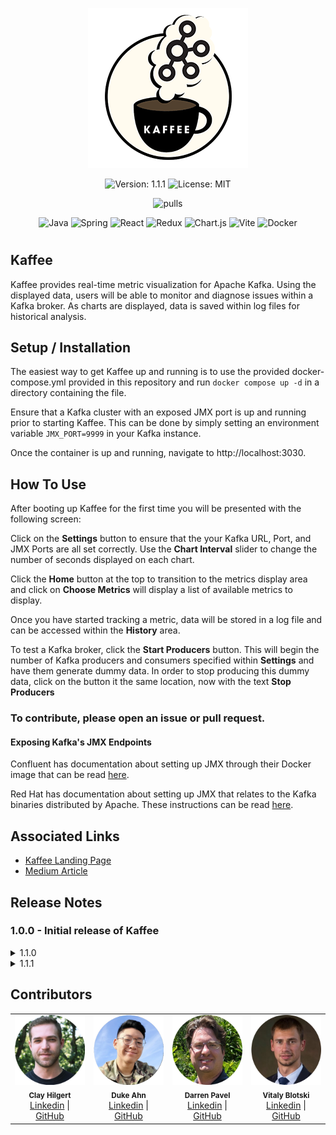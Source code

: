  <p align="center">
  <img src="https://raw.githubusercontent.com/oslabs-beta/Kaffee/main/src/assets/readme/logoFixed.png" alt="next.nav logo" />
  </p>

<div align="center">

![Version: 1.1.1](https://img.shields.io/badge/version-1.1.1-black)
![License: MIT](https://img.shields.io/badge/License-MIT-blue.svg)

![pulls](https://img.shields.io/docker/pulls/teamkaffee/kaffee)


</div>

<div align="center">

![Java](https://img.shields.io/badge/java-%23ED8B00.svg?style=for-the-badge&logo=openjdk&logoColor=white)
![Spring](https://img.shields.io/badge/spring-%236DB33F.svg?style=for-the-badge&logo=spring&logoColor=white)
![React](https://img.shields.io/badge/react-%2320232a.svg?style=for-the-badge&logo=react&logoColor=%2361DAFB)
![Redux](https://img.shields.io/badge/redux-%23593d88.svg?style=for-the-badge&logo=redux&logoColor=white)
![Chart.js](https://img.shields.io/badge/chart.js-F5788D.svg?style=for-the-badge&logo=chart.js&logoColor=white)
![Vite](https://img.shields.io/badge/vite-%23646CFF.svg?style=for-the-badge&logo=vite&logoColor=white)
![Docker](https://img.shields.io/badge/docker-%230db7ed.svg?style=for-the-badge&logo=docker&logoColor=white)


</div>

#

## Kaffee

Kaffee provides real-time metric visualization for Apache Kafka. Using the displayed data, users will be able to monitor and diagnose issues within a Kafka broker. As charts are displayed, data is saved within log files for historical analysis.

## Setup / Installation

The easiest way to get Kaffee up and running is to use the provided docker-compose.yml provided in this repository and run ```docker compose up -d``` in a directory containing the file.

Ensure that a Kafka cluster with an exposed JMX port is up and running prior to starting Kaffee. This can be done by simply setting an environment variable ```JMX_PORT=9999``` in your Kafka instance.

Once the container is up and running, navigate to http://localhost:3030.

## How To Use

After booting up Kaffee for the first time you will be presented with the following screen:


Click on the **Settings** button to ensure that the your Kafka URL, Port, and JMX Ports are all set correctly. Use the **Chart Interval** slider to change the number of seconds displayed on each chart.


Click the **Home** button at the top to transition to the metrics display area and click on **Choose Metrics** will display a list of available metrics to display.


Once you have started tracking a metric, data will be stored in a log file and can be accessed within the **History** area.


To test a Kafka broker, click the **Start Producers** button. This will begin the number of Kafka producers and consumers specified within **Settings** and have them generate dummy data. In order to stop producing this dummy data, click on the button it the same location, now with the text **Stop Producers**


### To contribute, please open an issue or pull request.


#### Exposing Kafka's JMX Endpoints

Confluent has documentation about setting up JMX through their Docker image that can be read [here](https://docs.confluent.io/platform/current/installation/docker/operations/monitoring.html#use-jmx-monitor-docker-deployments).

Red Hat has documentation about setting up JMX that relates to the Kafka binaries distributed by Apache. These instructions can be read [here](https://access.redhat.com/documentation/en-us/red_hat_amq/7.2/html/using_amq_streams_on_red_hat_enterprise_linux_rhel/monitoring-str).

## Associated Links

- [Kaffee Landing Page](http://kafka-kaffee.com/)
- [Medium Article](https://medium.com/@darren.pavel/kaffee-an-apache-kafka-monitor-fe4fa4e997d1/)
## Release Notes

### 1.0.0 - Initial release of Kaffee

<details><summary>1.1.0</summary>
  <ul>
    <li>Converted split Node/Java backend to all Java</li>
    <li>Fixed bug where saved settings wouldn't apply until restart</li>
    <li>Updated styling</li>
  </ul>
</details>

<details><summary>1.1.1</summary>
  <ul>
    <li>General code cleanup and main branch update</li>
  </ul>
</details>

## Contributors

<table>
  <tr>
    <td align="center">
      <img src="assets/readme/clhilgert.png" width="140px;" alt="a photo of Clay Hilgert"/>
      <br />
      <sub><b>Clay Hilgert</b></sub>
      <br />
      <a href="https://www.linkedin.com/in/clay-hilgert/">Linkedin</a> |
      <a href="https://github.com/clhilgert">GitHub</a>
    </td>
     <td align="center">
      <img src="assets/readme/duke-ahn.png" width="140px;" alt="a photo of Duke Ahn"/>
      <br />
      <sub><b>Duke Ahn</b></sub>
      <br />
      <a href="https://www.linkedin.com/in/duke-ahn-3886b9284/">Linkedin</a> |
      <a href="https://github.com/AhnDuke">GitHub</a>
    </td> <td align="center">
      <img src="assets/readme/dpavel.png" width="140px;" alt="a photo of Darren Pavel"/>
      <br />
      <sub><b>Darren Pavel</b></sub>
      <br />
      <a href="https://www.linkedin.com/in/darren-pavel/">Linkedin</a> |
      <a href="https://github.com/dcpavel">GitHub</a>
    </td> <td align="center">
      <img src="assets/readme/Blotski.png" width="140px;" alt="a photo of Vitaly Blotski"/>
      <br />
      <sub><b>Vitaly Blotski</b></sub>
      <br />
      <a href="https://www.linkedin.com/in/vitaly-blotski/">Linkedin</a> |
      <a href="https://github.com/Blotski">GitHub</a>
    </td>     
  </tr>
</table>
